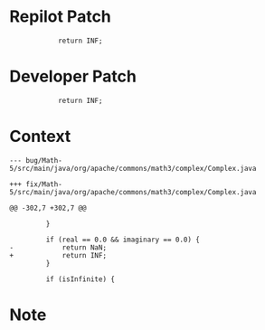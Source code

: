 # Repilot Patch

```
            return INF;
```

# Developer Patch

```
            return INF;
```

# Context

```
--- bug/Math-5/src/main/java/org/apache/commons/math3/complex/Complex.java

+++ fix/Math-5/src/main/java/org/apache/commons/math3/complex/Complex.java

@@ -302,7 +302,7 @@

         }
 
         if (real == 0.0 && imaginary == 0.0) {
-            return NaN;
+            return INF;
         }
 
         if (isInfinite) {
```

# Note

